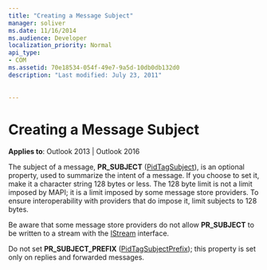 ```yaml
---
title: "Creating a Message Subject"
manager: soliver
ms.date: 11/16/2014
ms.audience: Developer
localization_priority: Normal
api_type:
- COM
ms.assetid: 70e18534-054f-49e7-9a5d-10db0db132d0
description: "Last modified: July 23, 2011"
 
 
---
```


# Creating a Message Subject

  
  
**Applies to**: Outlook 2013 | Outlook 2016 
  
The subject of a message, **PR_SUBJECT** ([PidTagSubject](pidtagsubject-canonical-property.md)), is an optional property, used to summarize the intent of a message. If you choose to set it, make it a character string 128 bytes or less. The 128 byte limit is not a limit imposed by MAPI; it is a limit imposed by some message store providers. To ensure interoperability with providers that do impose it, limit subjects to 128 bytes. 
  
Be aware that some message store providers do not allow **PR_SUBJECT** to be written to a stream with the [IStream](https://msdn.microsoft.com/library/aa380034%28VS.85%29.aspx) interface. 
  
Do not set **PR_SUBJECT_PREFIX** ([PidTagSubjectPrefix](pidtagsubjectprefix-canonical-property.md)); this property is set only on replies and forwarded messages. 
  

